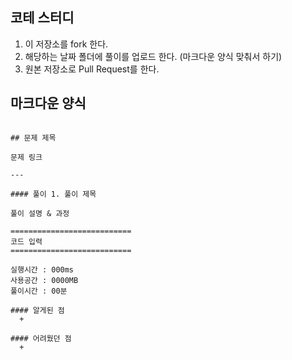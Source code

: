 ## 코테 스터디

1. 이 저장소를 fork 한다.
2. 해당하는 날짜 폴더에 풀이를 업로드 한다. (마크다운 양식 맞춰서 하기)
3. 원본 저장소로 Pull Request를 한다.   
  


## 마크다운 양식
```

## 문제 제목

문제 링크

---

#### 풀이 1. 풀이 제목

풀이 설명 & 과정

===========================
코드 입력
===========================

실행시간 : 000ms    
사용공간 : 0000MB  
풀이시간 : 00분  

#### 알게된 점
  + 

#### 어려웠던 점
  +
  
```

